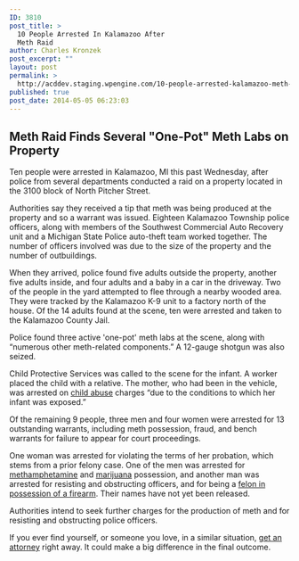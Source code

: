 ```yaml
---
ID: 3810
post_title: >
  10 People Arrested In Kalamazoo After
  Meth Raid
author: Charles Kronzek
post_excerpt: ""
layout: post
permalink: >
  http://acddev.staging.wpengine.com/10-people-arrested-kalamazoo-meth-raid.html
published: true
post_date: 2014-05-05 06:23:03
---
```

<h2>Meth Raid Finds Several "One-Pot" Meth Labs on Property</h2>
Ten people were arrested in Kalamazoo, MI this past Wednesday, after police from several departments conducted a raid on a property located in the 3100 block of North Pitcher Street.

Authorities say they received a tip that meth was being produced at the property and so a warrant was issued. Eighteen Kalamazoo Township police officers, along with members of the Southwest Commercial Auto Recovery unit and a Michigan State Police auto-theft team worked together. The number of officers involved was due to the size of the property and the number of outbuildings.

When they arrived, police found five adults outside the property, another five adults inside, and four adults and a baby in a car in the driveway. Two of the people in the yard attempted to flee through a nearby wooded area. They were tracked by the Kalamazoo K-9 unit to a factory north of the house. Of the 14 adults found at the scene, ten were arrested and taken to the Kalamazoo County Jail.

Police found three active 'one-pot' meth labs at the scene, along with “numerous other meth-related components.” A 12-gauge shotgun was also seized.

Child Protective Services was called to the scene for the infant. A worker placed the child with a relative. The mother, who had been in the vehicle, was arrested on <a href="http://www.childprotectiveservicesdefense.com/practice-areas/child-abuse.html" target="_blank">child abuse</a> charges “due to the conditions to which her infant was exposed.”

Of the remaining 9 people, three men and four women were arrested for 13 outstanding warrants, including meth possession, fraud, and bench warrants for failure to appear for court proceedings.

One woman was arrested for violating the terms of her probation, which stems from a prior felony case. One of the men was arrested for <a href="http://acddev.staging.wpengine.com/methamphetamine.html" target="_blank">methamphetamine</a> and <a href="http://acddev.staging.wpengine.com/marijuana.html" target="_blank">marijuana</a> possession, and another man was arrested for resisting and obstructing officers, and for being a <a href="http://acddev.staging.wpengine.com/firearm-charges.html" target="_blank">felon in possession of a firearm</a>. Their names have not yet been released.

Authorities intend to seek further charges for the production of meth and for resisting and obstructing police officers.

If you ever find yourself, or someone you love, in a similar situation, <a href="http://acddev.staging.wpengine.com/trial-attorneys.html" target="_blank">get an attorney</a> right away. It could make a big difference in the final outcome.